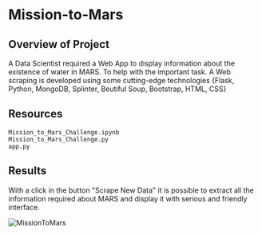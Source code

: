 # Mission-to-Mars

## Overview of Project

A Data Scientist required a Web App to display information about the existence of water in MARS. To help with the important task. A Web scraping is developed using some cutting-edge technologies {Flask, Python, MongoDB, Splinter, Beutiful Soup, Bootstrap, HTML, CSS} 

## Resources

    Mission_to_Mars_Challenge.ipynb   
    Mission_to_Mars_Challenge.py      
    app.py    
    
## Results    
 
With a click in the button "Scrape New Data" it is possible to extract all the information required about MARS and display it with serious and friendly interface.
 
 
![MissionToMars](https://github.com/lindaperez/Mission-to-Mars-/blob/main/static/images/mission.png)
